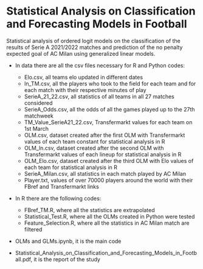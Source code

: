 # Statistical Analysis on Classification and Forecasting Models in Football
Statistical analysis of ordered logit models on the classification of the results of Serie A 2021/2022 matches and prediction of the no penalty expected goal of AC Milan using generalized linear models.

- In data there are all the csv files necessary for R and Python codes:

  - Elo.csv, all teams elo updated in different dates
  - ln_TM.csv, all the players who took to the field for each team and for each match with their respective minutes of play
  - SerieA_21_22.csv, all statistics of all teams in all 27 matches considered
  - SerieA_Odds.csv, all the odds of all the games played up to the 27th matchweek
  - TM_Value_SerieA21_22.csv, Transfermarkt values for each team on 1st March
  - OLM.csv, dataset created after the first OLM with Transfermarkt values of each team constant for statistical analysis in R
  - OLM_ln.csv, dataset created after the second OLM with Transfermarkt values of each lineup for statistical analysis in R
  - OLM_Elo.csv, dataset created after the third OLM with Elo values of each team for statistical analysis in R
  - SerieA_Milan.csv, all statistics in each match played by AC Milan
  - Player.txt, values of over 70000 players around the world with their FBref and Transfermarkt links


- In R there are the following codes:

  - FBref_TM.R, where all the statistics are extrapolated
  - Statistical_Test.R, where all the OLMs created in Python were tested
  - Feature_Selection.R, where all the statistics in AC Milan match are filtered

- OLMs and GLMs.ipynb, it is the main code

- Statistical_Analysis_on_Classification_and_Forecasting_Models_in_Football.pdf, it is the report of the study
